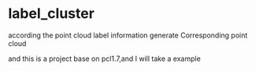 # label_cluster

according the point cloud label information generate Corresponding point cloud

and this is a project base on pcl1.7,and I will take a example 


